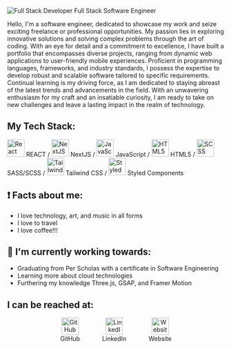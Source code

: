 ![Full Stack Developer](https://github.com/desean-ward/desean-ward/assets/66344466/da39f8e5-815e-44eb-94ff-f8d77598b39a)
Full Stack Software Engineer




Hello, I'm a software engineer, dedicated to showcase my work and seize exciting freelance or professional opportunities. My passion lies in exploring innovative solutions and solving complex problems through the art of coding. With an eye for detail and a commitment to excellence, I have built a portfolio that encompasses diverse projects, ranging from dynamic web applications to user-friendly mobile experiences. Proficient in programming languages, frameworks, and industry standards, I possess the expertise to develop robust and scalable software tailored to specific requirements. Continual learning is my driving force, as I am dedicated to staying abreast of the latest trends and advancements in the field. With an unwavering enthusiasm for my craft and an insatiable curiosity, I am ready to take on new challenges and leave a lasting impact in the realm of technology.


## My Tech Stack: 
<img src='https://github.com/desean-ward/desean-ward/assets/66344466/27aa8602-ab77-4a4b-8ac8-130ca20a9b5d' height='40' alt='React' />  REACT  /  <img src='https://github.com/desean-ward/desean-ward/assets/66344466/b9c84479-0fe6-40bd-8108-5b16f087bb5a' height='40' alt='NextJS' />  NextJS  /  <img src='https://github.com/desean-ward/desean-ward/assets/66344466/b29bd020-5ad1-4c0f-98f6-5885014e8a62' height='40' alt='JavaScript' /> JavaScript   /  <img src='https://github.com/desean-ward/desean-ward/assets/66344466/dd237c95-1cc5-4c0f-a50c-18e00ade3a07' height='40' alt='HTML5' /> HTML5  /  <img src='https://github.com/desean-ward/desean-ward/assets/66344466/8c20c21e-ef68-44e9-9472-047cf6705032' height='40' alt='SCSS' /> SASS/SCSS  /   <img src='https://github.com/desean-ward/desean-ward/assets/66344466/1591950f-907c-4965-b274-56ca3bb56c03' height='40' alt='Tailwind CSS' /> Tailwind CSS  /  <img src='https://github.com/desean-ward/desean-ward/assets/66344466/8233b5cb-8f08-4cf4-9af6-2933749c7fcb' height='40' alt='Styled Components' /> Styled Components 

## ❗ Facts about me:
* I love technology, art, and music in all forms
* I love to travel
* I love coffee!!!



## 🚧 I'm currently working towards:
* Graduating from Per Scholas with a certificate in Software Engineering
* Learning more about cloud technologies
* Furthering my knowledge Three.js, GSAP, and Framer Motion

## I can be reached at:


<div style="display: flex; justify-content: center; align-items: center;">

  <a href="https://github.com/desean-ward" style="text-decoration: none; color: inherit; text-align: center; display: flex; flex-direction: column; align-items: center; margin: 0 20px;">
    <img src="https://github.com/user-attachments/assets/fe50cf03-84d5-4f15-b9c5-2e3acf5835cf" alt="GitHub" height="40">
    <span>GitHub</span>
  </a>
&nbsp; &nbsp;
  <a href="https://www.linkedin.com/in/desean-ward/" style="text-decoration: none; color: inherit; text-align: center; display: flex; flex-direction: column; align-items: center; margin: 0 20px;">
    <img src="https://github.com/user-attachments/assets/68b53837-bfb2-4d14-8068-d5c87a070f4f" alt="LinkedIn" height="40">
    <span>LinkedIn</span>
  </a>
&nbsp; &nbsp;
  <a href="https://www.desean-ward.me/" style="text-decoration: none; color: inherit; text-align: center; display: flex; flex-direction: column; align-items: center; margin: 0 20px;">
    <img src="https://github.com/user-attachments/assets/d96925bc-3f65-45ea-941d-8307c036b5c0" alt="Website" height="40">
    <span>Website</span>
  </a>

</div>






